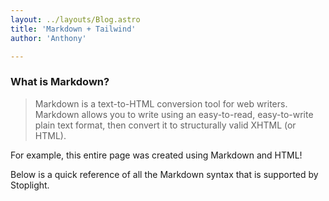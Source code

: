 ```yaml
---
layout: ../layouts/Blog.astro
title: 'Markdown + Tailwind'
author: 'Anthony'

---
```


### What is Markdown?

> Markdown is a text-to-HTML conversion tool for web writers. Markdown allows you to write using an easy-to-read,
> easy-to-write plain text format, then convert it to structurally valid XHTML (or HTML).

For example, this entire page was created using Markdown and HTML!

Below is a quick reference of all the Markdown syntax that is supported by Stoplight.